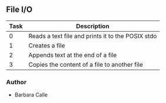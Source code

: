 ## File I/O



Task | Description 
------------ | -------------
0 | Reads a text file and prints it to the POSIX stdo
1 | Creates a file
2 | Appends text at the end of a file
3 | Copies the content of a file to another file

### Author

 - Barbara Calle
